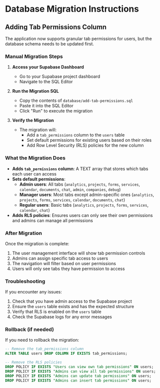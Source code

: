 # Database Migration Instructions

## Adding Tab Permissions Column

The application now supports granular tab permissions for users, but the database schema needs to be updated first.

### Manual Migration Steps

1. **Access your Supabase Dashboard**
   - Go to your Supabase project dashboard
   - Navigate to the SQL Editor

2. **Run the Migration SQL**
   - Copy the contents of `database/add-tab-permissions.sql`
   - Paste it into the SQL Editor
   - Click "Run" to execute the migration

3. **Verify the Migration**
   - The migration will:
     - Add a `tab_permissions` column to the `users` table
     - Set default permissions for existing users based on their roles
     - Add Row Level Security (RLS) policies for the new column

### What the Migration Does

- **Adds `tab_permissions` column**: A TEXT array that stores which tabs each user can access
- **Sets default permissions**:
  - **Admin users**: All tabs (`analytics`, `projects`, `forms`, `services`, `calendar`, `documents`, `chat`, `admin`, `companies`, `debug`)
  - **Manager users**: Most tabs except admin-specific ones (`analytics`, `projects`, `forms`, `services`, `calendar`, `documents`, `chat`)
  - **Regular users**: Basic tabs (`analytics`, `projects`, `forms`, `services`, `calendar`, `chat`)
- **Adds RLS policies**: Ensures users can only see their own permissions and admins can manage all permissions

### After Migration

Once the migration is complete:
1. The user management interface will show tab permission controls
2. Admins can assign specific tab access to users
3. The navigation will filter based on user permissions
4. Users will only see tabs they have permission to access

### Troubleshooting

If you encounter any issues:
1. Check that you have admin access to the Supabase project
2. Ensure the `users` table exists and has the expected structure
3. Verify that RLS is enabled on the `users` table
4. Check the Supabase logs for any error messages

### Rollback (if needed)

If you need to rollback the migration:
```sql
-- Remove the tab_permissions column
ALTER TABLE users DROP COLUMN IF EXISTS tab_permissions;

-- Remove the RLS policies
DROP POLICY IF EXISTS "Users can view own tab permissions" ON users;
DROP POLICY IF EXISTS "Admins can view all tab permissions" ON users;
DROP POLICY IF EXISTS "Admins can update tab permissions" ON users;
DROP POLICY IF EXISTS "Admins can insert tab permissions" ON users;
``` 